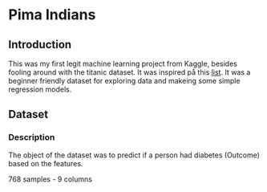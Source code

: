 # Pima Indians
## Introduction
This was my first legit machine learning project from Kaggle, besides fooling around with the titanic dataset. It was inspired på this [list](...). It was a beginner friendly dataset for exploring data and makeing some simple regression models.

## Dataset
### Description
The object of the dataset was to predict if a person had diabetes (Outcome) based on the features.  
  
768 samples - 9 columns
